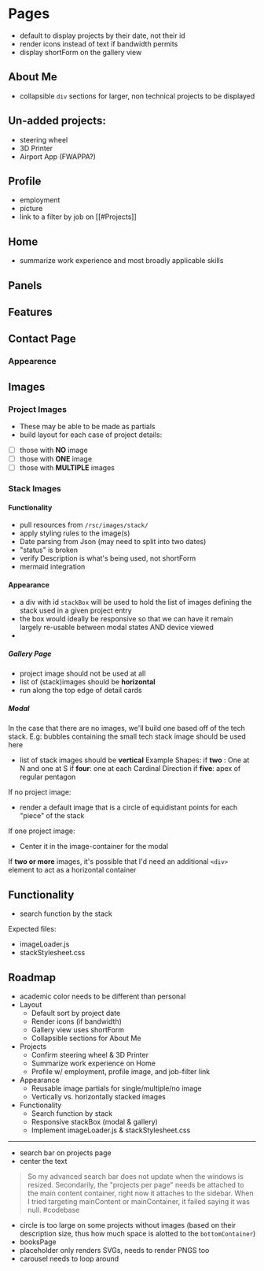 # Pages
- default to display projects by their date, not their id
- render icons instead of text if bandwidth permits
- display shortForm on the gallery view

## About Me
- collapsible `div` sections for larger, non technical projects to be displayed

## Un-added projects:
- steering wheel
- 3D Printer
- Airport App (FWAPPA?)
## Profile
- employment
- picture
- link to a filter by job on [[#Projects]]

## Home

- summarize work experience and most broadly applicable skills

## Panels

## Features 

## Contact Page

### Appearence 
## Images

### Project Images
- These may be able to be made as partials 
- build layout for each case of project details: 
- [ ] those with **NO** image
- [ ] those with **ONE** image
- [ ] those with **MULTIPLE** images

### Stack Images
#### Functionality

- pull resources from `/rsc/images/stack/`
- apply styling rules to the image(s) 
- Date parsing from Json (may need to split into two dates)
- "status" is broken
- verify Description is what's being used, not shortForm
- mermaid integration

#### Appearance 

- a div with id `stackBox` will be used to hold the list of images defining the stack used in a given project entry
- the box would ideally be responsive so that we can have it remain largely re-usable between modal states AND device viewed
- 
##### Gallery Page
- project image should not be used at all
- list of (stack)images should be **horizontal**
- run along the top edge of detail cards

##### Modal

In the case that there are no images, we'll build one based off of the tech stack.  E.g:
bubbles containing the small tech stack image should be used here
- list of stack images should be **vertical**
Example Shapes:
if **two** : One at N and one at S
if **four**: one at each Cardinal Direction
if **five**: apex of regular pentagon 

If no project image:
- render a default image that is a circle of equidistant points for each "piece" of the stack

If one project image: 
- Center it in the image-container for the modal

If **two or more** images, it's possible that I'd need an additional `<div>` element to act as a horizontal container

## Functionality
- search function by the stack

Expected files:

- imageLoader.js
- stackStylesheet.css

## Roadmap
- academic color needs to be different than personal
- Layout
  - Default sort by project date
  - Render icons (if bandwidth)
  - Gallery view uses shortForm
  - Collapsible sections for About Me
- Projects
  - Confirm steering wheel & 3D Printer
  - Summarize work experience on Home
  - Profile w/ employment, profile image, and job-filter link
- Appearance
  - Reusable image partials for single/multiple/no image
  - Vertically vs. horizontally stacked images
- Functionality
  - Search function by stack
  - Responsive stackBox (modal & gallery)
  - Implement imageLoader.js & stackStylesheet.css

----

- search bar on projects page
- center the text

> So my advanced search bar does not update when the windows is resized. Secondarily, the "projects per page" needs be attached to the main content container, right now it attaches to the sidebar. When I tried targeting mainContent or mainContainer, it failed saying it was null. #codebase

- circle is too large on some projects without images (based on their description size, thus how much space is alotted to the `bottomContainer`)
- booksPage
- placeholder only renders SVGs, needs to render PNGS too
- carousel needs to loop around